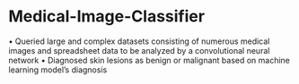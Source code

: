 # Medical-Image-Classifier

• Queried large and complex datasets consisting of numerous medical images and spreadsheet data to be analyzed by a convolutional neural network
• Diagnosed skin lesions as benign or malignant based on machine learning model’s diagnosis
